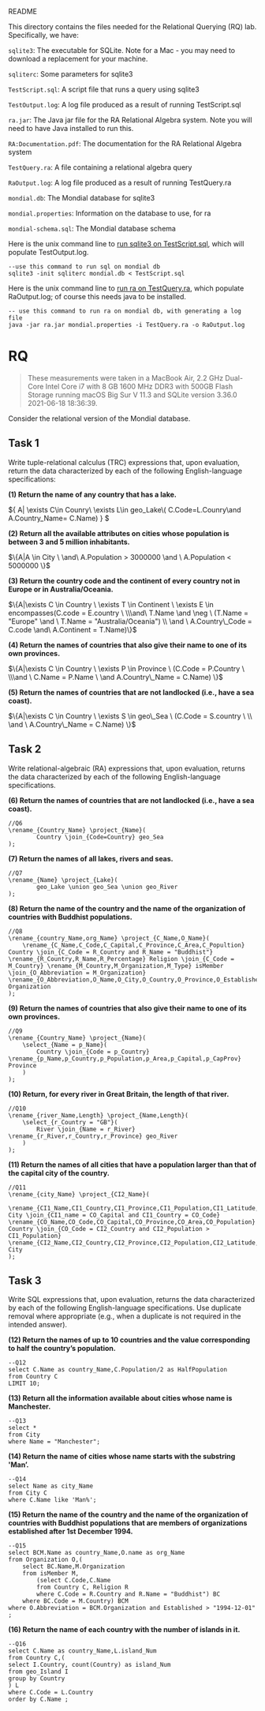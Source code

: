 README

This directory contains the files needed for the Relational Querying (RQ) lab.  Specifically, we have:

`sqlite3`: The executable for SQLite. Note for a Mac - you may need to download a
 replacement for your machine.

`sqliterc`: Some parameters for sqlite3

`TestScript.sql`: A script file that runs a query using sqlite3

`TestOutput.log`: A log file produced as a result of running TestScript.sql

`ra.jar`: The Java jar file for the RA Relational Algebra system. Note you will need to have Java installed to run this.

`RA:Documentation.pdf`: The documentation for the RA Relational Algebra system

`TestQuery.ra`: A file containing a relational algebra query

`RaOutput.log`:  A log file produced as a result of running TestQuery.ra

`mondial.db`: The Mondial database for sqlite3

`mondial.properties`: Information on the database to use, for ra

`mondial-schema.sql`: The Mondial database schema

Here is the unix command line to <u>run sqlite3 on TestScript.sql</u>, which will populate TestOutput.log.

```sqlite
--use this command to run sql on mondial db
sqlite3 -init sqliterc mondial.db < TestScript.sql
```

Here is the unix command line to <u>run ra on TestQuery.ra</u>, which populate RaOutput.log; of course this needs java to be installed.

```sqlite
-- use this command to run ra on mondial db, with generating a log file
java -jar ra.jar mondial.properties -i TestQuery.ra -o RaOutput.log
```



# RQ

> These measurements were taken in a MacBook Air, 2.2 GHz Dual-Core Intel Core i7 with 8 GB 1600 MHz DDR3 with 500GB Flash Storage running macOS Big Sur V 11.3 and SQLite version 3.36.0 2021-06-18 18:36:39.

Consider the relational version of the Mondial database.

## **Task 1**

Write tuple-relational calculus (TRC) expressions that, upon evaluation, return the data characterized by each of the following English-language specifications:

**(1)  Return the name of any country that has a lake.**

$\{  A| \exists C\in Counry\ \exists L\in geo\_Lake\\( C.Code=L.Counry\and A.Country\_Name=  C.Name) \} $



**(2)  Return all the available attributes on cities whose population is between 3 and 5 million inhabitants.**

$\{A|A \in City \ \and\ A.Population > 3000000 \and \ A.Population < 5000000 \}$



**(3)  Return the country code and the continent of every country not in Europe or in Australia/Oceania.**

$\{A|\exists C \in Country \ \exists T \in Continent \ \exists E \in encompasses(C.code = E.country  \ \\\and\  T.Name \and \neg \ (T.Name = "Europe" \and \ T.Name = "Australia/Oceania") \\ \and \ A.Country\_Code = C.code \and\  A.Continent = T.Name)\}$



**(4)  Return the names of countries that also give their name to one of its own provinces.**

$\{A|\exists C \in Country \ \exists P \in Province \ (C.Code = P.Country \ \\\and \ C.Name = P.Name \ \and A.Country\_Name = C.Name) \}$



**(5)  Return the names of countries that are not landlocked (i.e., have a sea coast).**

$\{A|\exists C \in Country \ \exists S \in geo\_Sea \ (C.Code = S.country \ \\ \and \ A.Country\_Name = C.Name) \}$

## **Task 2** 

Write relational-algebraic (RA) expressions that, upon evaluation, returns the data characterized by each of the following English-language specifications.

**(6)  Return the names of countries that are not landlocked (i.e., have a sea coast).**

```sqlite
//Q6
\rename_{Country_Name} \project_{Name}(
		Country \join_{Code=Country} geo_Sea
);
```



**(7)  Return the names of all lakes, rivers and seas.**

```sqlite
//Q7
\rename_{Name} \project_{Lake}(
		geo_Lake \union geo_Sea \union geo_River
);
```



**(8)  Return the name of the country and the name of the organization of countries with Buddhist populations.**

```sqlite
//Q8
\rename_{country_Name,org_Name} \project_{C_Name,O_Name}(
	\rename_{C_Name,C_Code,C_Capital,C_Province,C_Area,C_Popultion} Country \join_{C_Code = R_Country and R_Name = "Buddhist"} \rename_{R_Country,R_Name,R_Percentage} Religion \join_{C_Code = M_Country} \rename_{M_Country,M_Organization,M_Type} isMember \join_{O_Abbreviation = M_Organization} \rename_{O_Abbreviation,O_Name,O_City,O_Country,O_Province,O_Established} Organization
);
```



**(9)  Return the names of countries that also give their name to one of its own provinces.**

```sqlite
//Q9
\rename_{Country_Name} \project_{Name}(
	\select_{Name = p_Name}(
		Country \join_{Code = p_Country} \rename_{p_Name,p_Country,p_Population,p_Area,p_Capital,p_CapProv} Province
	)
);
```



**(10)  Return, for every river in Great Britain, the length of that river.**

```sqlite
//Q10
\rename_{river_Name,Length} \project_{Name,Length}(
	\select_{r_Country = "GB"}(
		River \join_{Name = r_River} \rename_{r_River,r_Country,r_Province} geo_River
	)
);
```




**(11)  Return the names of all cities that have a population larger than that of the capital city of the country.**

```sqlite
//Q11
\rename_{city_Name} \project_{CI2_Name}(
  \rename_{CI1_Name,CI1_Country,CI1_Province,CI1_Population,CI1_Latitude,CI1_Longitude,CI1_Elevation} City \join_{CI1_name = CO_Capital and CI1_Country = CO_Code} \rename_{CO_Name,CO_Code,CO_Capital,CO_Province,CO_Area,CO_Population} Country \join_{CO_Code = CI2_Country and CI2_Population > CI1_Population} \rename_{CI2_Name,CI2_Country,CI2_Province,CI2_Population,CI2_Latitude,CI2_Longitude,CI2_Elevation} City
);

```



## **Task 3** 

Write SQL expressions that, upon evaluation, returns the data characterized by each of the following English-language specifications. Use duplicate removal where appropriate (e.g., when a duplicate is not required in the intended answer).

**(12)  Return the names of up to 10 countries and the value corresponding to half the country’s population.**

```sqlite
--Q12
select C.Name as country_Name,C.Population/2 as HalfPopulation
from Country C
LIMIT 10;
```




**(13)  Return all the information available about cities whose name is Manchester.**

```sqlite
--Q13
select *
from City
where Name = "Manchester";
```




**(14)  Return the name of cities whose name starts with the substring 'Man’.**

```sqlite
--Q14
select Name as city_Name
from City C
where C.Name like 'Man%';
```



**(15)  Return the name of the country and the name of the organization of countries with Buddhist populations that are members of organizations established after 1st December 1994.**

```sqlite
--Q15
select BCM.Name as country_Name,O.name as org_Name
from Organization O,(
	select BC.Name,M.Organization
	from isMember M,
		(select C.Code,C.Name
		from Country C, Religion R
		where C.Code = R.Country and R.Name = "Buddhist") BC
	where BC.Code = M.Country) BCM
where O.Abbreviation = BCM.Organization and Established > "1994-12-01"
;
```




**(16)  Return the name of each country with the number of islands in it.**

```sqlite
--Q16
select C.Name as country_Name,L.island_Num
from Country C,(
select I.Country, count(Country) as island_Num
from geo_Island I
group by Country
) L
where C.Code = L.Country
order by C.Name ;
```
